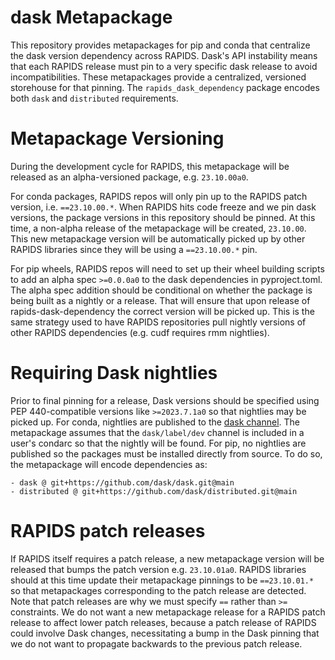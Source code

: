 # dask Metapackage

This repository provides metapackages for pip and conda that centralize the dask version dependency across RAPIDS.
Dask's API instability means that each RAPIDS release must pin to a very specific dask release to avoid incompatibilities.
These metapackages provide a centralized, versioned storehouse for that pinning.
The `rapids_dask_dependency` package encodes both `dask` and `distributed` requirements.

# Metapackage Versioning

During the development cycle for RAPIDS, this metapackage will be released as an alpha-versioned package, e.g. `23.10.00a0`.

For conda packages, RAPIDS repos will only pin up to the RAPIDS patch version, i.e. `==23.10.00.*`.
When RAPIDS hits code freeze and we pin dask versions, the package versions in this repository should be pinned.
At this time, a non-alpha release of the metapackage will be created, `23.10.00`.
This new metapackage version will be automatically picked up by other RAPIDS libraries since they will be using a `==23.10.00.*` pin.

For pip wheels, RAPIDS repos will need to set up their wheel building scripts to add an alpha spec `>=0.0.0a0` to the dask dependencies in pyproject.toml.
The alpha spec addition should be conditional on whether the package is being built as a nightly or a release.
That will ensure that upon release of rapids-dask-dependency the correct version will be picked up.
This is the same strategy used to have RAPIDS repositories pull nightly versions of other RAPIDS dependencies (e.g. cudf requires rmm nightlies).

# Requiring Dask nightlies

Prior to final pinning for a release, Dask versions should be specified using PEP 440-compatible versions like `>=2023.7.1a0` so that nightlies may be picked up.
For conda, nightlies are published to the [dask channel](https://anaconda.org/dask/).
The metapackage assumes that the `dask/label/dev` channel is included in a user's condarc so that the nightly will be found.
For pip, no nightlies are published so the packages must be installed directly from source.
To do so, the metapackage will encode dependencies as:
```
- dask @ git+https://github.com/dask/dask.git@main
- distributed @ git+https://github.com/dask/distributed.git@main
```

# RAPIDS patch releases

If RAPIDS itself requires a patch release, a new metapackage version will be released that bumps the patch version e.g. `23.10.01a0`.
RAPIDS libraries should at this time update their metapackage pinnings to be `==23.10.01.*` so that metapackages corresponding to the patch release are detected.
Note that patch releases are why we must specify `==` rather than `>=` constraints.
We do not want a new metapackage release for a RAPIDS patch release to affect lower patch releases, because a patch release of RAPIDS could involve Dask changes, necessitating a bump in the Dask pinning that we do not want to propagate backwards to the previous patch release.

